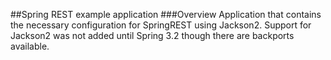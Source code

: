 ##Spring REST example application
###Overview
Application that contains the necessary configuration for SpringREST using Jackson2.  Support for Jackson2 was not added until Spring 3.2 though there are backports available.
